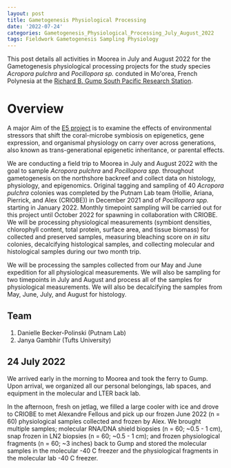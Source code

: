 ```yaml
---
layout: post
title: Gametogenesis Physiological Processing
date: '2022-07-24'
categories: Gametogenesis_Physiological_Processing_July_August_2022
tags: Fieldwork Gametogenesis Sampling Physiology
---
```

This post details all activities in Moorea in July and August 2022 for the Gametogenesis physiological processing projects for the study species *Acropora pulchra* and *Pocillopora sp.* conduted in Mo'orea, French Polynesia at the [Richard B. Gump South Pacific Research Station](https://www.moorea.berkeley.edu/user-guide/rates-and-fees).  

# Overview  

A major Aim of the [E5 project](https://e5coral.org/) is to examine the effects of environmental stressors that shift the coral-microbe symbiosis on epigenetics, gene expression, and organismal physiology on carry over across generations, also known as trans-generational epigenetic inheritance, or parental effects.

We are conducting a field trip to Moorea in July and August 2022 with the goal to sample *Acropora pulchra* and *Pocillopora spp.* throughout gametogenesis on the northshore backreef and collect data on histology, physiology, and epigenomics. Original tagging and sampling of 40 *Acropora pulchra* colonies was completed by the Putnam Lab team (Hollie, Ariana, Pierrick, and Alex (CRIOBE)) in December 2021 and of *Pocillopora spp.* starting in January 2022. Monthly timepoint sampling will be carried out for this project until October 2022 for spawning in collaboration with CRIOBE. We will be processing physiological measurements (symbiont densities, chlorophyll content, total protein, surface area, and tissue biomass) for collected and preserved samples, measuring bleaching score on *in situ* colonies, decalcifying histological samples, and collecting molecular and histological samples during our two month trip.

We will be processing the samples collected from our May and June expedition for all physiological measurements. We will also be sampling for two timepoints in July and August and process all of the samples for physiological measurements. We will also be decalcifying the samples from May, June, July, and August for histology.

## Team
1. Danielle Becker-Polinski (Putnam Lab)
2. Janya Gambhir (Tufts University)


## 24 July 2022

We arrived early in the morning to Moorea and took the ferry to Gump. Upon arrival, we organized all our personal belongings, lab spaces, and equipment in the molecular and LTER back lab. 

In the afternoon, fresh on jetlag, we filled a large cooler with ice and drove to CRIOBE to met Alexandre Fellous and pick up our frozen June 2022 (n = 60) physiological samples collected and frozen by Alex. We brought multiple samples; molecular RNA/DNA shield biopsies (n = 60; ~0.5 - 1 cm),  snap frozen in LN2 biopsies (n = 60; ~0.5 - 1 cm); and frozen physiological fragments (n = 60; ~3 inches) back to Gump and stored the molecular samples in the molecular -40 C freezer and the physiological fragments in the molecular lab -40 C freezer. 


